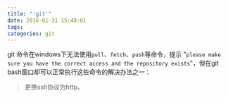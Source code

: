 ```yaml
---
title: "'git'"
date: 2016-01-31 15:40:01
tags:
categories: git
---
```


git 命令在windows下无法使用`pull`、`fetch`、`push`等命令，提示 "`please make sure you have the correct access and the repository exists`"，但在git bash窗口却可以正常执行这些命令的解决办法之一：
>更换ssh协议为http。